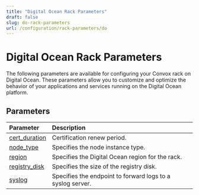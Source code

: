 ```yaml
---
title: "Digital Ocean Rack Parameters"
draft: false
slug: do-rack-parameters
url: /configuration/rack-parameters/do
---
```

# Digital Ocean Rack Parameters

The following parameters are available for configuring your Convox rack on Digital Ocean. These parameters allow you to customize and optimize the behavior of your applications and services running on the Digital Ocean platform.

## Parameters

| Parameter                            | Description                                                              |
|:-------------------------------------|:-------------------------------------------------------------------------|
| [cert_duration](/configuration/rack-parameters/do/cert_duration)         | Certification renew period.                                               |
| [node_type](/configuration/rack-parameters/do/node_type)                 | Specifies the node instance type.                                         |
| [region](/configuration/rack-parameters/do/region)                       | Specifies the Digital Ocean region for the rack.                          |
| [registry_disk](/configuration/rack-parameters/do/registry_disk)         | Specifies the size of the registry disk.                                  |
| [syslog](/configuration/rack-parameters/do/syslog)                       | Specifies the endpoint to forward logs to a syslog server.                |
